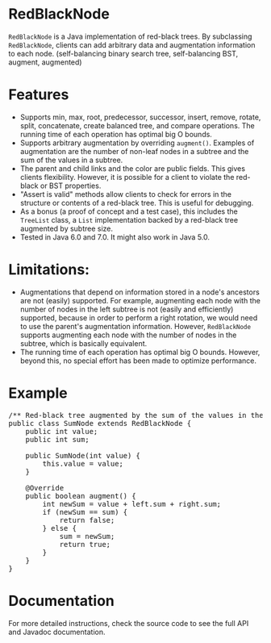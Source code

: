 # RedBlackNode
`RedBlackNode` is a Java implementation of red-black trees.  By subclassing
`RedBlackNode`, clients can add arbitrary data and augmentation information to
each node.  (self-balancing binary search tree, self-balancing BST, augment,
augmented)

# Features
* Supports min, max, root, predecessor, successor, insert, remove, rotate,
  split, concatenate, create balanced tree, and compare operations.  The running
  time of each operation has optimal big O bounds.
* Supports arbitrary augmentation by overriding `augment()`.  Examples of
  augmentation are the number of non-leaf nodes in a subtree and the sum of the
  values in a subtree.
* The parent and child links and the color are public fields.  This gives
  clients flexibility.  However, it is possible for a client to violate the
  red-black or BST properties.
* "Assert is valid" methods allow clients to check for errors in the structure
  or contents of a red-black tree.  This is useful for debugging.
* As a bonus (a proof of concept and a test case), this includes the `TreeList`
  class, a `List` implementation backed by a red-black tree augmented by subtree
  size.
* Tested in Java 6.0 and 7.0.  It might also work in Java 5.0.

# Limitations:
* Augmentations that depend on information stored in a node's ancestors are not
  (easily) supported.  For example, augmenting each node with the number of
  nodes in the left subtree is not (easily and efficiently) supported, because
  in order to perform a right rotation, we would need to use the parent's
  augmentation information.  However, `RedBlackNode` supports augmenting each
  node with the number of nodes in the subtree, which is basically equivalent.
* The running time of each operation has optimal big O bounds.  However, beyond
  this, no special effort has been made to optimize performance.

# Example
<pre lang="java">
/** Red-black tree augmented by the sum of the values in the subtree. */
public class SumNode extends RedBlackNode<SumNode> {
    public int value;
    public int sum;

    public SumNode(int value) {
        this.value = value;
    }

    @Override
    public boolean augment() {
        int newSum = value + left.sum + right.sum;
        if (newSum == sum) {
            return false;
        } else {
            sum = newSum;
            return true;
        }
    }
}
</pre>

# Documentation
For more detailed instructions, check the source code to see the full API and
Javadoc documentation.
